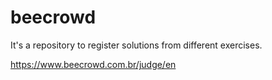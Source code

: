 # beecrowd

It's a repository to register solutions from different exercises.

https://www.beecrowd.com.br/judge/en
